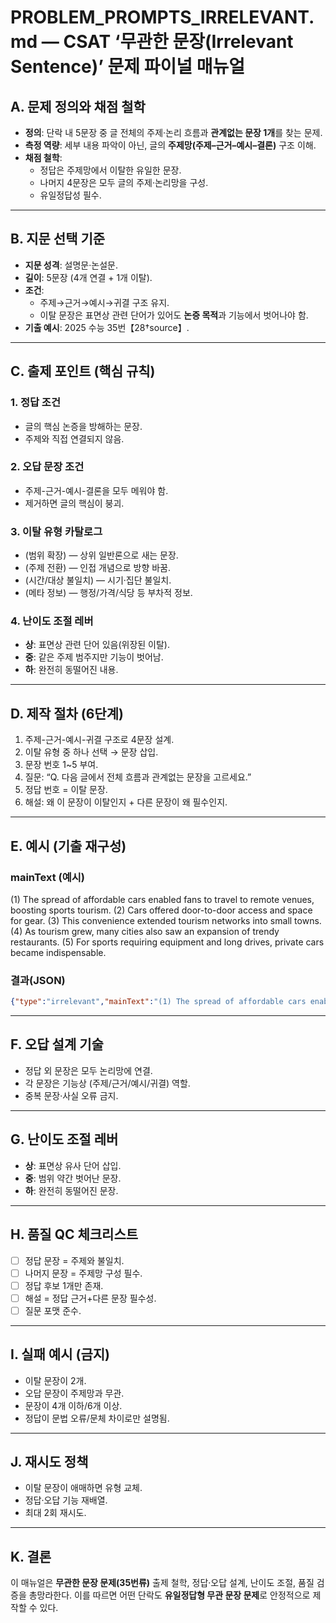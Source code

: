 # PROBLEM_PROMPTS_IRRELEVANT.md — CSAT ‘무관한 문장(Irrelevant Sentence)’ 문제 파이널 매뉴얼

## A. 문제 정의와 채점 철학
- **정의**: 단락 내 5문장 중 글 전체의 주제·논리 흐름과 **관계없는 문장 1개**를 찾는 문제.
- **측정 역량**: 세부 내용 파악이 아닌, 글의 **주제망(주제–근거–예시–결론)** 구조 이해.
- **채점 철학**:
  - 정답은 주제망에서 이탈한 유일한 문장.
  - 나머지 4문장은 모두 글의 주제·논리망을 구성.
  - 유일정답성 필수.

---

## B. 지문 선택 기준
- **지문 성격**: 설명문·논설문.
- **길이**: 5문장 (4개 연결 + 1개 이탈).
- **조건**:
  - 주제→근거→예시→귀결 구조 유지.
  - 이탈 문장은 표면상 관련 단어가 있어도 **논증 목적**과 기능에서 벗어나야 함.
- **기출 예시**: 2025 수능 35번【28†source】.

---

## C. 출제 포인트 (핵심 규칙)
### 1. 정답 조건
- 글의 핵심 논증을 방해하는 문장.
- 주제와 직접 연결되지 않음.

### 2. 오답 문장 조건
- 주제-근거-예시-결론을 모두 메워야 함.
- 제거하면 글의 핵심이 붕괴.

### 3. 이탈 유형 카탈로그
- (범위 확장) — 상위 일반론으로 새는 문장.
- (주제 전환) — 인접 개념으로 방향 바꿈.
- (시간/대상 불일치) — 시기·집단 불일치.
- (메타 정보) — 행정/가격/식당 등 부차적 정보.

### 4. 난이도 조절 레버
- **상**: 표면상 관련 단어 있음(위장된 이탈).
- **중**: 같은 주제 범주지만 기능이 벗어남.
- **하**: 완전히 동떨어진 내용.

---

## D. 제작 절차 (6단계)
1. 주제-근거-예시-귀결 구조로 4문장 설계.
2. 이탈 유형 중 하나 선택 → 문장 삽입.
3. 문장 번호 1~5 부여.
4. 질문: “Q. 다음 글에서 전체 흐름과 관계없는 문장을 고르세요.”
5. 정답 번호 = 이탈 문장.
6. 해설: 왜 이 문장이 이탈인지 + 다른 문장이 왜 필수인지.

---

## E. 예시 (기출 재구성)

### mainText (예시)
(1) The spread of affordable cars enabled fans to travel to remote venues, boosting sports tourism. (2) Cars offered door-to-door access and space for gear. (3) This convenience extended tourism networks into small towns. (4) As tourism grew, many cities also saw an expansion of trendy restaurants. (5) For sports requiring equipment and long drives, private cars became indispensable.

### 결과(JSON)
```json
{"type":"irrelevant","mainText":"(1) The spread of affordable cars enabled fans to travel to remote venues, boosting sports tourism. (2) Cars offered door-to-door access and space for gear. (3) This convenience extended tourism networks into small towns. (4) As tourism grew, many cities also saw an expansion of trendy restaurants. (5) For sports requiring equipment and long drives, private cars became indispensable.","question":"Q. 다음 글에서 전체 흐름과 관계없는 문장을 고르세요.","options":["1","2","3","4","5"],"answer":4,"explanation":"(1)(2)(3)(5)는 자동차가 스포츠 관광을 확장시켰다는 논지를 강화한다. (4)는 일반 관광과 식당에 관한 내용으로 주제와 기능이 이탈했다.","evidenceLines":["enabled fans to travel to remote venues","private cars became indispensable"],"metadata":{"style":"csat","difficulty":"basic"}}
```

---

## F. 오답 설계 기술
- 정답 외 문장은 모두 논리망에 연결.
- 각 문장은 기능상 (주제/근거/예시/귀결) 역할.
- 중복 문장·사실 오류 금지.

---

## G. 난이도 조절 레버
- **상**: 표면상 유사 단어 삽입.
- **중**: 범위 약간 벗어난 문장.
- **하**: 완전히 동떨어진 문장.

---

## H. 품질 QC 체크리스트
- [ ] 정답 문장 = 주제와 불일치.
- [ ] 나머지 문장 = 주제망 구성 필수.
- [ ] 정답 후보 1개만 존재.
- [ ] 해설 = 정답 근거+다른 문장 필수성.
- [ ] 질문 포맷 준수.

---

## I. 실패 예시 (금지)
- 이탈 문장이 2개.
- 오답 문장이 주제망과 무관.
- 문장이 4개 이하/6개 이상.
- 정답이 문법 오류/문체 차이로만 설명됨.

---

## J. 재시도 정책
- 이탈 문장이 애매하면 유형 교체.
- 정답·오답 기능 재배열.
- 최대 2회 재시도.

---

## K. 결론
이 매뉴얼은 **무관한 문장 문제(35번류)** 출제 철학, 정답·오답 설계, 난이도 조절, 품질 검증을 총망라한다. 이를 따르면 어떤 단락도 **유일정답형 무관 문장 문제**로 안정적으로 제작할 수 있다.

